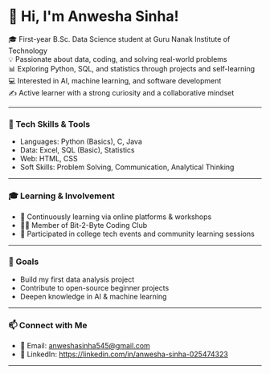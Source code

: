 # 👋 Hi, I'm Anwesha Sinha!

🎓 First-year B.Sc. Data Science student at Guru Nanak Institute of Technology  
💡 Passionate about data, coding, and solving real-world problems  
📊 Exploring Python, SQL, and statistics through projects and self-learning  
💻 Interested in AI, machine learning, and software development  
✍ Active learner with a strong curiosity and a collaborative mindset  

---

### 🚀 Tech Skills & Tools
- Languages: Python (Basics), C, Java  
- Data: Excel, SQL (Basic), Statistics  
- Web: HTML, CSS  
- Soft Skills: Problem Solving, Communication, Analytical Thinking

---

### 🎓 Learning & Involvement
- 🧠 Continuously learning via online platforms & workshops  
- 👩‍💻 Member of Bit-2-Byte Coding Club  
- 🤝 Participated in college tech events and community learning sessions  

---

### 🎯 Goals
- Build my first data analysis project  
- Contribute to open-source beginner projects  
- Deepen knowledge in AI & machine learning

---

### 📫 Connect with Me
- 📧 Email: anweshasinha545@gmail.com  
- 🔗 LinkedIn: https://linkedin.com/in/anwesha-sinha-025474323

---


